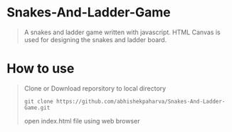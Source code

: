 # Snakes-And-Ladder-Game

> A snakes and ladder game written with javascript.
> HTML Canvas is used for designing the snakes and ladder board.

# How to use
> Clone or Download reporsitory to local directory
> ```
> git clone https://github.com/abhishekpaharva/Snakes-And-Ladder-Game.git
> ```
> open index.html file using web browser
